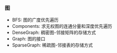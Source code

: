### 图
* BFS: 图的广度优先遍历
* Components: 求无权图的连通分量和深度优先遍历
* DenseGraph: 稠密图-邻接矩阵的存储方式
* Graph: 图的接口
* SparseGraph: 稀疏图-邻接表的存储方式